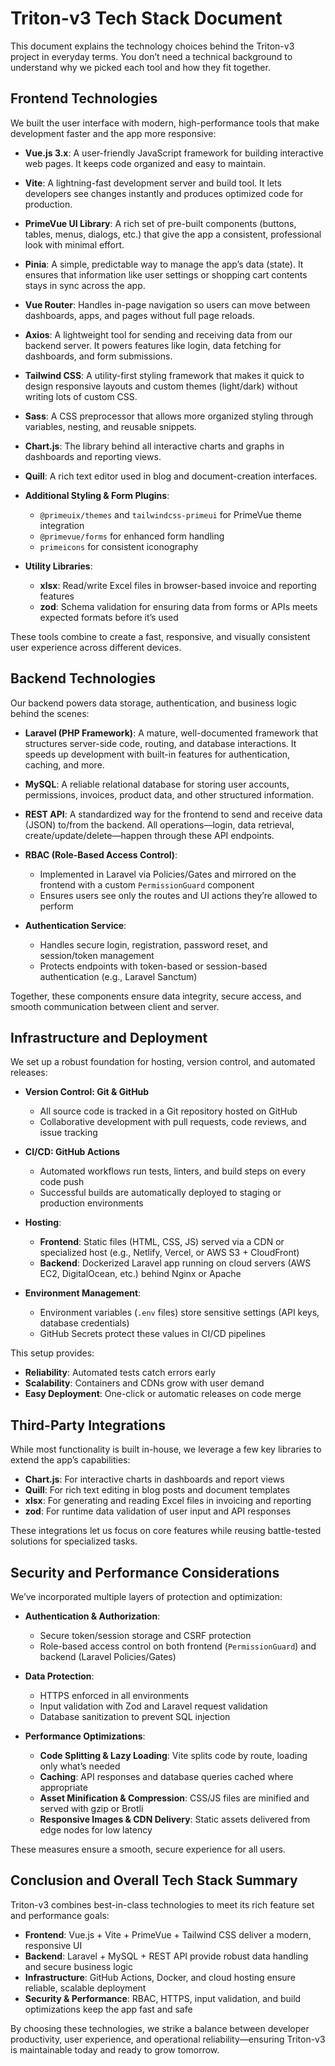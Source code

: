 # Triton-v3 Tech Stack Document

This document explains the technology choices behind the Triton-v3 project in everyday terms. You don’t need a technical background to understand why we picked each tool and how they fit together.

## Frontend Technologies

We built the user interface with modern, high-performance tools that make development faster and the app more responsive:

*   **Vue.js 3.x**: A user-friendly JavaScript framework for building interactive web pages. It keeps code organized and easy to maintain.

*   **Vite**: A lightning-fast development server and build tool. It lets developers see changes instantly and produces optimized code for production.

*   **PrimeVue UI Library**: A rich set of pre-built components (buttons, tables, menus, dialogs, etc.) that give the app a consistent, professional look with minimal effort.

*   **Pinia**: A simple, predictable way to manage the app’s data (state). It ensures that information like user settings or shopping cart contents stays in sync across the app.

*   **Vue Router**: Handles in-page navigation so users can move between dashboards, apps, and pages without full page reloads.

*   **Axios**: A lightweight tool for sending and receiving data from our backend server. It powers features like login, data fetching for dashboards, and form submissions.

*   **Tailwind CSS**: A utility-first styling framework that makes it quick to design responsive layouts and custom themes (light/dark) without writing lots of custom CSS.

*   **Sass**: A CSS preprocessor that allows more organized styling through variables, nesting, and reusable snippets.

*   **Chart.js**: The library behind all interactive charts and graphs in dashboards and reporting views.

*   **Quill**: A rich text editor used in blog and document-creation interfaces.

*   **Additional Styling & Form Plugins**:

    *   `@primeuix/themes` and `tailwindcss-primeui` for PrimeVue theme integration
    *   `@primevue/forms` for enhanced form handling
    *   `primeicons` for consistent iconography

*   **Utility Libraries**:

    *   **xlsx**: Read/write Excel files in browser-based invoice and reporting features
    *   **zod**: Schema validation for ensuring data from forms or APIs meets expected formats before it’s used

These tools combine to create a fast, responsive, and visually consistent user experience across different devices.

## Backend Technologies

Our backend powers data storage, authentication, and business logic behind the scenes:

*   **Laravel (PHP Framework)**: A mature, well-documented framework that structures server-side code, routing, and database interactions. It speeds up development with built-in features for authentication, caching, and more.

*   **MySQL**: A reliable relational database for storing user accounts, permissions, invoices, product data, and other structured information.

*   **REST API**: A standardized way for the frontend to send and receive data (JSON) to/from the backend. All operations—login, data retrieval, create/update/delete—happen through these API endpoints.

*   **RBAC (Role-Based Access Control)**:

    *   Implemented in Laravel via Policies/Gates and mirrored on the frontend with a custom `PermissionGuard` component
    *   Ensures users see only the routes and UI actions they’re allowed to perform

*   **Authentication Service**:

    *   Handles secure login, registration, password reset, and session/token management
    *   Protects endpoints with token-based or session-based authentication (e.g., Laravel Sanctum)

Together, these components ensure data integrity, secure access, and smooth communication between client and server.

## Infrastructure and Deployment

We set up a robust foundation for hosting, version control, and automated releases:

*   **Version Control: Git & GitHub**

    *   All source code is tracked in a Git repository hosted on GitHub
    *   Collaborative development with pull requests, code reviews, and issue tracking

*   **CI/CD: GitHub Actions**

    *   Automated workflows run tests, linters, and build steps on every code push
    *   Successful builds are automatically deployed to staging or production environments

*   **Hosting**:

    *   **Frontend**: Static files (HTML, CSS, JS) served via a CDN or specialized host (e.g., Netlify, Vercel, or AWS S3 + CloudFront)
    *   **Backend**: Dockerized Laravel app running on cloud servers (AWS EC2, DigitalOcean, etc.) behind Nginx or Apache

*   **Environment Management**:

    *   Environment variables (`.env` files) store sensitive settings (API keys, database credentials)
    *   GitHub Secrets protect these values in CI/CD pipelines

This setup provides:

*   **Reliability**: Automated tests catch errors early
*   **Scalability**: Containers and CDNs grow with user demand
*   **Easy Deployment**: One-click or automatic releases on code merge

## Third-Party Integrations

While most functionality is built in-house, we leverage a few key libraries to extend the app’s capabilities:

*   **Chart.js**: For interactive charts in dashboards and report views
*   **Quill**: For rich text editing in blog posts and document templates
*   **xlsx**: For generating and reading Excel files in invoicing and reporting
*   **zod**: For runtime data validation of user input and API responses

These integrations let us focus on core features while reusing battle-tested solutions for specialized tasks.

## Security and Performance Considerations

We’ve incorporated multiple layers of protection and optimization:

*   **Authentication & Authorization**:

    *   Secure token/session storage and CSRF protection
    *   Role-based access control on both frontend (`PermissionGuard`) and backend (Laravel Policies/Gates)

*   **Data Protection**:

    *   HTTPS enforced in all environments
    *   Input validation with Zod and Laravel request validation
    *   Database sanitization to prevent SQL injection

*   **Performance Optimizations**:

    *   **Code Splitting & Lazy Loading**: Vite splits code by route, loading only what’s needed
    *   **Caching**: API responses and database queries cached where appropriate
    *   **Asset Minification & Compression**: CSS/JS files are minified and served with gzip or Brotli
    *   **Responsive Images & CDN Delivery**: Static assets delivered from edge nodes for low latency

These measures ensure a smooth, secure experience for all users.

## Conclusion and Overall Tech Stack Summary

Triton-v3 combines best-in-class technologies to meet its rich feature set and performance goals:

*   **Frontend**: Vue.js + Vite + PrimeVue + Tailwind CSS deliver a modern, responsive UI
*   **Backend**: Laravel + MySQL + REST API provide robust data handling and secure business logic
*   **Infrastructure**: GitHub Actions, Docker, and cloud hosting ensure reliable, scalable deployment
*   **Security & Performance**: RBAC, HTTPS, input validation, and build optimizations keep the app fast and safe

By choosing these technologies, we strike a balance between developer productivity, user experience, and operational reliability—ensuring Triton-v3 is maintainable today and ready to grow tomorrow.
